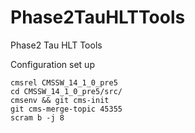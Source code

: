 # Phase2TauHLTTools
Phase2 Tau HLT Tools


Configuration set up 
```
cmsrel CMSSW_14_1_0_pre5
cd CMSSW_14_1_0_pre5/src/
cmsenv && git cms-init
git cms-merge-topic 45355
scram b -j 8
```
